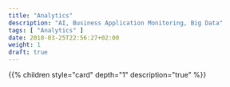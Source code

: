 ```yaml
---
title: "Analytics"
description: "AI, Business Application Monitoring, Big Data"
tags: [ "Analytics" ]
date: 2018-03-25T22:56:27+02:00
weight: 1
draft: true
---
```

{{% children style="card" depth="1"  description="true" %}}

